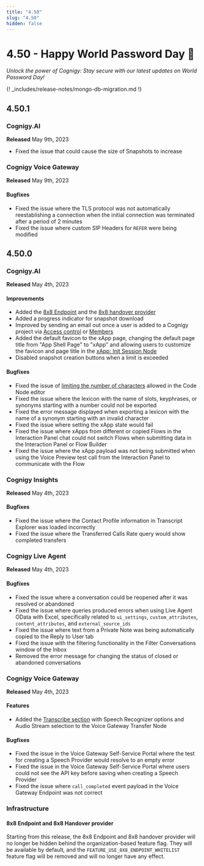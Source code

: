 ```yaml
---
title: "4.50"
slug: "4.50"
hidden: false
---
```


# 4.50 - Happy World Password Day 🔑

_Unlock the power of Cognigy: Stay secure with our latest updates on World Password Day!_

{! _includes/release-notes/mongo-db-migration.md !}

## 4.50.1

### Cognigy.AI

**Released** May 9th, 2023

- Fixed the issue that could cause the size of Snapshots to increase

### Cognigy Voice Gateway

**Released** May 9th, 2023

#### Bugfixes

- Fixed the issue where the TLS protocol was not automatically reestablishing a connection when the initial connection was terminated after a period of 2 minutes
- Fixed the issue where custom SIP Headers for `REFER` were being modified 

## 4.50.0

### Cognigy.AI

**Released** May 4th, 2023

#### Improvements

- Added the [8x8 Endpoint](../ai/endpoints/8x8.md) and the [8x8 handover provider](../ai/handover-providers/8x8.md)
- Added a progress indicator for snapshot download 
- Improved by sending an email out once a user is added to a Cognigy project via [Access control](../ai/tools/user-menu/access-control.md#notifications) or [Members](../ai/resources/manage/members.md#notifications)
- Added the default favicon to the xApp page, changing the default page title from "App Shell Page" to "xApp" and allowing users to customize the favicon and page title in the [xApp: Init Session Node](../ai/flow-nodes/xApp/init-xApp-session.md)
- Disabled snapshot creation buttons when a limit is exceeded

#### Bugfixes

- Fixed the issue of [limiting the number of characters](../ai/flow-nodes/code/code.md#restrictions) allowed in the Code Node editor
- Fixed the issue where the lexicon with the name of slots, keyphrases, or synonyms starting with a number could not be exported
- Fixed the error message displayed when exporting a lexicon with the name of a synonym starting with an invalid character
- Fixed the issue where setting the xApp state would fail
- Fixed the issue where xApps from different or copied Flows in the Interaction Panel chat could not switch Flows when submitting data in the Interaction Panel or Flow Builder
- Fixed the issue where the xApp payload was not being submitted when using the Voice Preview test call from the Interaction Panel to communicate with the Flow

### Cognigy Insights

**Released** May 4th, 2023

#### Bugfixes

- Fixed the issue where the Contact Profile information in Transcript Explorer was loaded incorrectly
- Fixed the issue where the Transferred Calls Rate query would show completed transfers

### Cognigy Live Agent

**Released** May 4th, 2023

#### Bugfixes

- Fixed the issue where a conversation could be reopened after it was resolved or abandoned
- Fixed the issue where queries produced errors when using Live Agent OData with Excel, specifically related to `ui_settings`, `custom_attributes`, `content_attributes`, and `external_source_ids`
- Fixed the issue where text from a Private Note was being automatically copied to the Reply to User tab
- Fixed the issue with the filtering functionality in the Filter Conversations window of the Inbox
- Removed the error message for changing the status of closed or abandoned conversations

### Cognigy Voice Gateway

**Released** May 4th, 2023

#### Features

- Added the [Transcribe section](../ai/flow-nodes/vg/transfer.md#transcribe) with Speech Recognizer options and Audio Stream selection to the Voice Gateway Transfer Node

#### Bugfixes

- Fixed the issue in the Voice Gateway Self-Service Portal where the test for creating a Speech Provider would resolve to an empty error
- Fixed the issue in the Voice Gateway Self-Service Portal where users could not see the API key before saving when creating a Speech Provider
- Fixed the issue where `call_completed` event payload in the Voice Gateway Endpoint was not correct

### Infrastructure

#### 8x8 Endpoint and 8x8 Handover provider

Starting from this release, the 8x8 Endpoint and 8x8 handover provider will no longer be hidden behind the organization-based feature flag. They will be available by default, and the `FEATURE_USE_8X8_ENDPOINT_WHITELIST` feature flag will be removed and will no longer have any effect.
